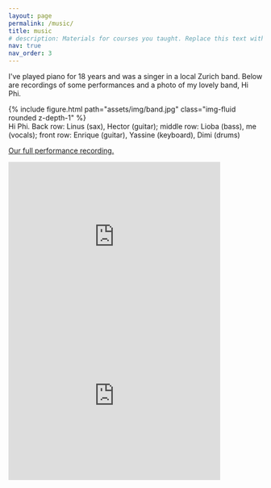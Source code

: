 ```yaml
---
layout: page
permalink: /music/
title: music
# description: Materials for courses you taught. Replace this text with your description.
nav: true
nav_order: 3
---
```


I've played piano for 18 years and was a singer in a local Zurich band. Below are recordings of some performances and a photo of my lovely band, Hi Phi.

<div class="row mt-3">
    <div class="col-sm mt-3 mt-md-0">
        {% include figure.html path="assets/img/band.jpg" class="img-fluid rounded z-depth-1" %}
    </div>
</div>
<div class="caption">
    Hi Phi. Back row: Linus (sax), Hector (guitar); middle row: Lioba (bass), me (vocals); front row: Enrique (guitar), Yassine (keyboard), Dimi (drums)
</div>

<a href='https://drive.google.com/file/d/1nEHh97I_6i-IhXay-hxe-NCrW2q2Ie2d/view?usp=share_link'>Our full performance recording.</a>


<iframe width="420" height="315" src="https://www.youtube.com/watch?v=OLcH1IWrdrQ" frameborder="0" allowfullscreen></iframe>

<iframe width="420" height="315" src="https://www.youtube.com/watch?v=mlY3MoE-vRE" frameborder="0" allowfullscreen></iframe>

<!-- <a href='https://www.youtube.com/watch?v=OLcH1IWrdrQ'>Me playing Impromptu Op. 90 No. 4 by Schubert</a> -->

<!-- <iframe width="420" height="315" src="https://www.youtube.com/watch?v=mlY3MoE-vRE" frameborder="0" allowfullscreen></iframe> -->

<!-- {% youtube mlY3MoE-vRE %} -->


<!-- <a href='https://www.youtube.com/watch?v=mlY3MoE-vRE'>Me playing O Polichinelo by Villa Lobos</a> -->


